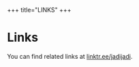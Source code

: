 +++
title="LINKS"
+++

# Links

You can find related links at [linktr.ee/jadijadi](https://linktr.ee/jadijadi).
